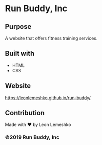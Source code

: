 # Run Buddy, Inc

## Purpose

A website that offers fitness training services.

## Built with

* HTML
* CSS

## Website

<https://leonlemeshko.github.io/run-buddy/>

## Contribution

Made with ❤️ by Leon Lemeshko

### ©️2019 Run Buddy, Inc
